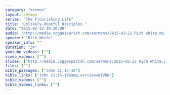 ```yaml
---
category: "sermon"
layout: sermon
series: "The Flourishing Life"
title: "Unlikely-Hopeful Disciples."
date: "2015-02-22 10:30:00"
audio: "http://media.coggesparish.com/sermons/2015-02-22 Rich white.mp3"
speaker: "Rich White"
speaker_info: ""
duration: "34"
youtube_videos: [""]
vimeo_videos: [""]
slides: ["http://media.coggesparish.com/sermons/2015-02-22 Rich White.pdf"]
files: [""]
bible_passages: ["John 21:15-19"]
bible_links: ["John 21:15-19&amp;version=NIVUK"]
bible_videos: [""]
bible_videos_links: [""]
---
```

